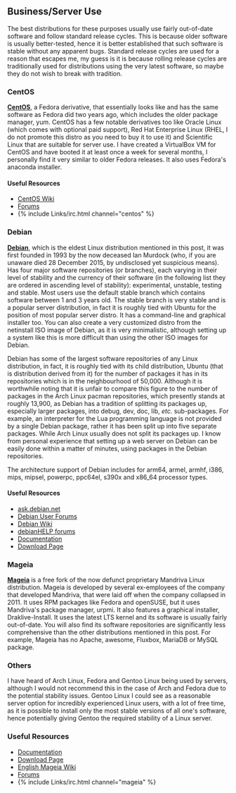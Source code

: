 ## Business/Server Use
The best distributions for these purposes usually use fairly out-of-date software and follow standard release cycles. This is because older software is usually better-tested, hence it is better established that such software is stable without any apparent bugs. Standard release cycles are used for a reason that escapes me, my guess is it is because rolling release cycles are traditionally used for distributions using the very latest software, so maybe they do not wish to break with tradition.

### CentOS
[**CentOS**](https://www.centos.org/), a Fedora derivative, that essentially looks like and has the same software as Fedora did two years ago, which includes the older package manager, yum. CentOS has a few notable derivatives too like Oracle Linux (which comes with optional paid support), Red Hat Enterprise Linux (RHEL, I do not promote this distro as you need to buy it to use it) and Scientific Linux that are suitable for server use. I have created a VirtualBox VM for CentOS and have booted it at least once a week for several months, I personally find it very similar to older Fedora releases. It also uses Fedora's anaconda installer.

#### Useful Resources
* [CentOS Wiki](https://wiki.centos.org/)
* [Forums](http://www.centos.org/forums/)
* {% include Links/irc.html channel="centos" %}

### Debian
[**Debian**](https://www.debian.org/), which is the eldest Linux distribution mentioned in this post, it was first founded in 1993 by the now deceased Ian Murdock (who, if you are unaware died 28 December 2015, by undisclosed yet suspicious means). Has four major software repositories (or branches), each varying in their level of stability and the currency of their software (in the following list they are ordered in ascending level of stability): experimental, unstable, testing and stable. Most users use the default stable branch which contains software between 1 and 3 years old. The stable branch is very stable and is a popular server distribution, in fact it is roughly tied with Ubuntu for the position of most popular server distro. It has a command-line and graphical installer too. You can also create a very customized distro from the netinstall ISO image of Debian, as it is very minimalistic, although setting up a system like this is more difficult than using the other ISO images for Debian.

Debian has some of the largest software repositories of any Linux distribution, in fact, it is roughly tied with its child distribution, Ubuntu (that is distribution derived from it) for the number of packages it has in its repositories which is in the neighbourhood of 50,000. Although it is worthwhile noting that it is unfair to compare this figure to the number of packages in the Arch Linux pacman repositories, which presently stands at roughly 13,900, as Debian has a tradition of splitting its packages up, especially larger packages, into debug, dev, doc, lib, *etc.* sub-packages. For example, an interpreter for the Lua programming language is not provided by a single Debian package, rather it has been split up into five separate packages. While Arch Linux usually does not split its packages up. I know from personal experience that setting up a web server on Debian can be easily done within a matter of minutes, using packages in the Debian repositories.

The architecture support of Debian includes for arm64, armel, armhf, i386, mips, mipsel, powerpc, ppc64el, s390x and x86_64 processor types.

#### Useful Resources
* [ask.debian.net](http://ask.debian.net/)
* [Debian User Forums](http://forums.debian.net/)
* [Debian Wiki](https://wiki.debian.org/)
* [debianHELP forums](http://www.debianhelp.org/)
* [Documentation](https://www.debian.org/doc/)
* [Download Page](https://www.debian.org/distrib/)

### Mageia
[**Mageia**](http://www.mageia.org/en/) is a free fork of the now defunct proprietary Mandriva Linux distribution. Mageia is developed by several ex-employees of the company that developed Mandriva, that were laid off when the company collapsed in 2011. It uses RPM packages like Fedora and openSUSE, but it uses Mandriva's package manager, urpmi. It also features a graphical installer, Draklive-Install. It uses the latest LTS kernel and its software is usually fairly out-of-date. You will also find its software repositories are significantly less comprehensive than the other distributions mentioned in this post. For example, Mageia has no Apache, awesome, Fluxbox, MariaDB or MySQL package.

### Others
I have heard of Arch Linux, Fedora and Gentoo Linux being used by servers, although I would not recommend this in the case of Arch and Fedora due to the potential stability issues. Gentoo Linux I could see as a reasonable server option for incredibly experienced Linux users, with a lot of free time, as it is possible to install only the most stable versions of all one's software, hence potentially giving Gentoo the required stability of a Linux server.

### Useful Resources
* [Documentation](https://www.mageia.org/en/doc/)
* [Download Page](https://www.mageia.org/en-gb/downloads/)
* [English Mageia Wiki](https://wiki.mageia.org/en/Main_Page)
* [Forums](https://forums.mageia.org/en/)
* {% include Links/irc.html channel="mageia" %}
